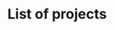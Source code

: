 ---
title: List of projects
position_number: 1
parameters:
  - name:
    content:
content_markdown: |-
  Here is the complete list of available projects from our 3 reforestation partners. They are all available in both environments (Dev and Prod).

  **Note:** Because of an unusual high demands for trees in the last few months, availability of certain projects will have to be confirmed.

  | Reforestation Organization | Location | Project ID | Link to the details of the project |
  | --- | --- | --- |
  | OneTreePlanted | Australia | 93322350 | onetreeplanted.org/collections/asia/products/australia |
  | OneTreePlanted | Brazil | 92222222 | onetreeplanted.org/collections/latin-america/products/brazil-forests |
  | OneTreePlanted | Canada (British Columbia) | 61616161 | onetreeplanted.org/collections/canada/products/british-columbia-forests |
  | OneTreePlanted | Canada (Ontario) | 82828283 | onetreeplanted.org/collections/canada/products/ontario |
  | OneTreePlanted | Canada (Québec) | 82828282 | onetreeplanted.org/collections/canada/products/quebec |
  | OneTreePlanted | Ethiopia | 93333333 | onetreeplanted.org/collections/africa/products/ethiopia |
  | OneTreePlanted | Ghana | 93333366 | onetreeplanted.org/collections/africa/products/ghana |
  | OneTreePlanted | Guatemala | ca9692a1 | onetreeplanted.org/collections/latin-america/products/guatemala-forests |
  | OneTreePlanted | Haiti | ca9692a0 | onetreeplanted.org/collections/latin-america/products/haiti |
  | OneTreePlanted | Indonesia | 93322249 | onetreeplanted.org/collections/asia/products/indonesia |
  | OneTreePlanted | India | 95555557 | onetreeplanted.org/collections/asia/products/india |
  | OneTreePlanted | Kenya | 94444444 | onetreeplanted.org/collections/africa/products/kenya |
  | OneTreePlanted | Philippines | 93322255 | onetreeplanted.org/collections/asia/products/philippine |
  | OneTreePlanted | Rwanda | 93333377 | onetreeplanted.org/collections/africa/products/rwanda |
  | OneTreePlanted | Uganda | 93333777 | onetreeplanted.org/collections/africa/products/uganda |
  | OneTreePlanted | USA (California) | 91111111 | onetreeplanted.org/collections/united-states/products/california-forests |
  | OneTreePlanted | USA (Colorado) | 71717171 | onetreeplanted.org/collections/united-states/products/colorado-forests |
  | OneTreePlanted | USA (Florida) | 81818181 | onetreeplanted.org/collections/united-states/products/florida-forests |
  | OneTreePlanted | USA (Oregon) | 91919191 | onetreeplanted.org/collections/united-states/products/oregon-trees |
  | OneTreePlanted | Vietnam | 95555555 | onetreeplanted.org/collections/asia/products/vietnam |
  | WebForest | Brazil | 98881222 | weforest.org/project/brazil |
  | WebForest | Ethiopia | 97777777 | weforest.org/project/ethiopia-seret |
  | WebForest | India | 96666666 | weforest.org/project/india-khasi-hills |
  | WebForest | Tanzania | 98888888 | weforest.org/project/tanzania |
  | WebForest | Zambia | 98881333 | weforest.org/project/zambia-luanshya |
  | TIST | India | 81818182 | program.tist.org/india |
  | TIST | Kenya | 81818183 | program.tist.org/kenya |

  Back to the main page of the RaaS (Reforestation as a Service) main page at [DigitalHumani.com](http://digitalhumani.com)
---